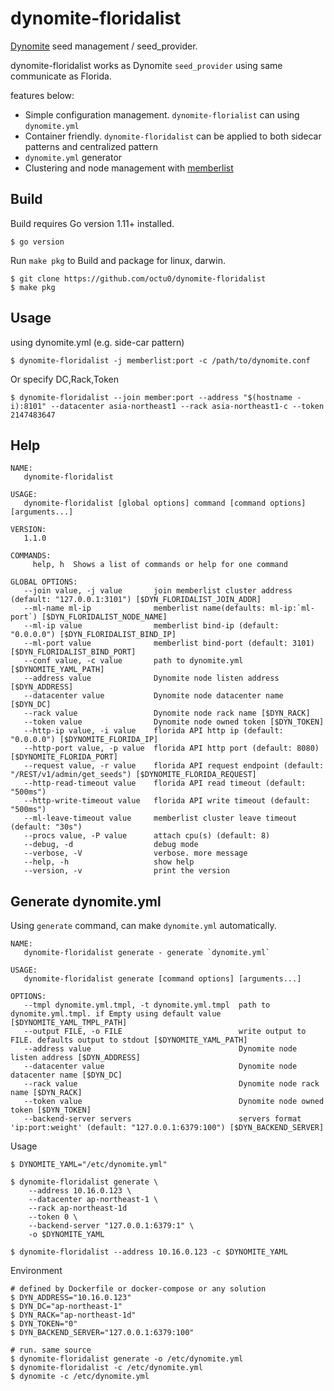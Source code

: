 # dynomite-floridalist

[Dynomite](https://github.com/Netflix/dynomite) seed management / seed_provider.

dynomite-floridalist works as Dynomite `seed_provider` using same communicate as Florida.

features below:

- Simple configuration management. `dynomite-florialist` can using `dynomite.yml`
- Container friendly. `dynomite-floridalist` can be applied to both sidecar patterns and centralized pattern
- `dynomite.yml` generator
- Clustering and node management with [memberlist](https://github.com/hashicorp/memberlist)

## Build

Build requires Go version 1.11+ installed.

```
$ go version
```

Run `make pkg` to Build and package for linux, darwin.

```
$ git clone https://github.com/octu0/dynomite-floridalist
$ make pkg
```

## Usage

using dynomite.yml (e.g. side-car pattern)

```
$ dynomite-floridalist -j memberlist:port -c /path/to/dynomite.conf
```

Or specify DC,Rack,Token

```
$ dynomite-floridalist --join member:port --address "$(hostname -i):8101" --datacenter asia-northeast1 --rack asia-northeast1-c --token 2147483647
```

## Help

```
NAME:
   dynomite-floridalist

USAGE:
   dynomite-floridalist [global options] command [command options] [arguments...]

VERSION:
   1.1.0

COMMANDS:
     help, h  Shows a list of commands or help for one command

GLOBAL OPTIONS:
   --join value, -j value       join memberlist cluster address (default: "127.0.0.1:3101") [$DYN_FLORIDALIST_JOIN_ADDR]
   --ml-name ml-ip              memberlist name(defaults: ml-ip:`ml-port`) [$DYN_FLORIDALIST_NODE_NAME]
   --ml-ip value                memberlist bind-ip (default: "0.0.0.0") [$DYN_FLORIDALIST_BIND_IP]
   --ml-port value              memberlist bind-port (default: 3101) [$DYN_FLORIDALIST_BIND_PORT]
   --conf value, -c value       path to dynomite.yml [$DYNOMITE_YAML_PATH]
   --address value              Dynomite node listen address [$DYN_ADDRESS]
   --datacenter value           Dynomite node datacenter name [$DYN_DC]
   --rack value                 Dynomite node rack name [$DYN_RACK]
   --token value                Dynomite node owned token [$DYN_TOKEN]
   --http-ip value, -i value    florida API http ip (default: "0.0.0.0") [$DYNOMITE_FLORIDA_IP]
   --http-port value, -p value  florida API http port (default: 8080) [$DYNOMITE_FLORIDA_PORT]
   --request value, -r value    florida API request endpoint (default: "/REST/v1/admin/get_seeds") [$DYNOMITE_FLORIDA_REQUEST]
   --http-read-timeout value    florida API read timeout (default: "500ms")
   --http-write-timeout value   florida API write timeout (default: "500ms")
   --ml-leave-timeout value     memberlist cluster leave timeout (default: "30s")
   --procs value, -P value      attach cpu(s) (default: 8)
   --debug, -d                  debug mode
   --verbose, -V                verbose. more message
   --help, -h                   show help
   --version, -v                print the version
```

## Generate dynomite.yml

Using `generate` command, can make `dynomite.yml` automatically.

```
NAME:
   dynomite-floridalist generate - generate `dynomite.yml`

USAGE:
   dynomite-floridalist generate [command options] [arguments...]

OPTIONS:
   --tmpl dynomite.yml.tmpl, -t dynomite.yml.tmpl  path to dynomite.yml.tmpl. if Empty using default value [$DYNOMITE_YAML_TMPL_PATH]
   --output FILE, -o FILE                          write output to FILE. defaults output to stdout [$DYNOMITE_YAML_PATH]
   --address value                                 Dynomite node listen address [$DYN_ADDRESS]
   --datacenter value                              Dynomite node datacenter name [$DYN_DC]
   --rack value                                    Dynomite node rack name [$DYN_RACK]
   --token value                                   Dynomite node owned token [$DYN_TOKEN]
   --backend-server servers                        servers format 'ip:port:weight' (default: "127.0.0.1:6379:100") [$DYN_BACKEND_SERVER]
```

Usage

```
$ DYNOMITE_YAML="/etc/dynomite.yml"

$ dynomite-floridalist generate \
	--address 10.16.0.123 \
	--datacenter ap-northeast-1 \
	--rack ap-northeast-1d
	--token 0 \
	--backend-server "127.0.0.1:6379:1" \
	-o $DYNOMITE_YAML

$ dynomite-floridalist --address 10.16.0.123 -c $DYNOMITE_YAML
```

Environment 

```
# defined by Dockerfile or docker-compose or any solution
$ DYN_ADDRESS="10.16.0.123"
$ DYN_DC="ap-northeast-1"
$ DYN_RACK="ap-northeast-1d"
$ DYN_TOKEN="0"
$ DYN_BACKEND_SERVER="127.0.0.1:6379:100"

# run. same source
$ dynomite-floridalist generate -o /etc/dynomite.yml
$ dynomite-floridalist -c /etc/dynomite.yml
$ dynomite -c /etc/dynomite.yml
```
